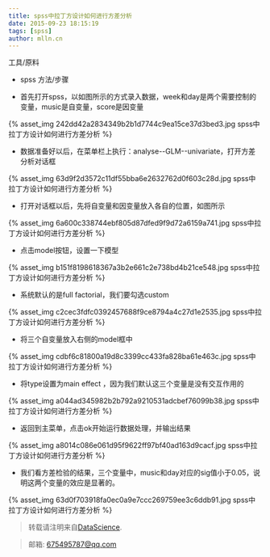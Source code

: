 ```yaml
---
title: spss中拉丁方设计如何进行方差分析
date: 2015-09-23 18:15:19
tags: [spss]
author: mlln.cn
---
```

 
工具/原料


- spss
方法/步骤


- 首先打开spss，以如图所示的方式录入数据，week和day是两个需要控制的变量，music是自变量，score是因变量

{% asset_img 242dd42a2834349b2b1d7744c9ea15ce37d3bed3.jpg spss中拉丁方设计如何进行方差分析 %}

- 数据准备好以后，在菜单栏上执行：analyse--GLM--univariate，打开方差分析对话框

{% asset_img 63d9f2d3572c11df55bba6e2632762d0f603c28d.jpg spss中拉丁方设计如何进行方差分析 %}

- 打开对话框以后，先将自变量和因变量放入各自的位置，如图所示

{% asset_img 6a600c338744ebf805d87dfed9f9d72a6159a741.jpg spss中拉丁方设计如何进行方差分析 %}

- 点击model按钮，设置一下模型

{% asset_img b151f8198618367a3b2e661c2e738bd4b21ce548.jpg spss中拉丁方设计如何进行方差分析 %}

- 系统默认的是full factorial，我们要勾选custom

{% asset_img c2cec3fdfc0392457688f9ce8794a4c27d1e2535.jpg spss中拉丁方设计如何进行方差分析 %}

- 将三个自变量放入右侧的model框中

{% asset_img cdbf6c81800a19d8c3399cc433fa828ba61e463c.jpg spss中拉丁方设计如何进行方差分析 %}

- 将type设置为main effect ，因为我们默认这三个变量是没有交互作用的

{% asset_img a044ad345982b2b792a9210531adcbef76099b38.jpg spss中拉丁方设计如何进行方差分析 %}

- 返回到主菜单，点击ok开始运行数据处理，并输出结果

{% asset_img a8014c086e061d95f9622ff97bf40ad163d9cacf.jpg spss中拉丁方设计如何进行方差分析 %}

- 我们看方差检验的结果，三个变量中，music和day对应的sig值小于0.05，说明这两个变量的效应是显著的。

{% asset_img 63d0f703918fa0ec0a9e7ccc269759ee3c6ddb91.jpg spss中拉丁方设计如何进行方差分析 %}

> 转载请注明来自[DataScience](http://mlln.cn).

> 邮箱: 675495787@qq.com 
